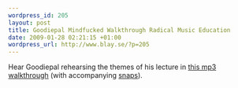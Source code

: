 ```yaml
--- 
wordpress_id: 205 
layout: post
title: Goodiepal Mindfucked Walkthrough Radical Music Education 
date: 2009-01-28 02:21:15 +01:00 
wordpress_url: http://www.blay.se/?p=205 
---
```


Hear Goodiepal rehearsing the themes of his lecture in [this mp3 walkthrough](http://i3hypermedia.com/audio/Alku69_MAVEE_Walkthrough.mp3) (with accompanying [snaps](http://www.flickr.com/photos/32556543@N05/sets/72157609437204597/)). 